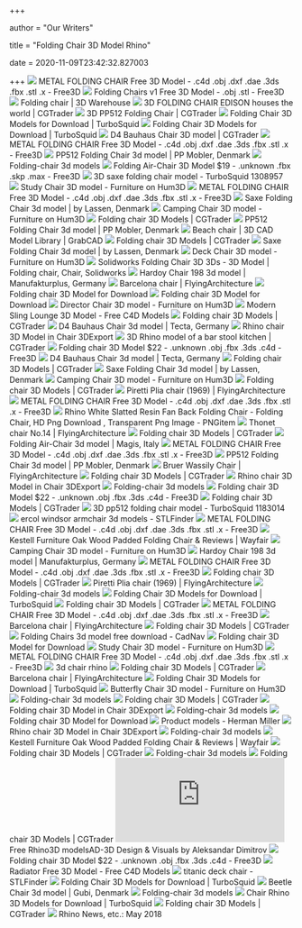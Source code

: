 +++
        
author = "Our Writers"
        
title = "Folding Chair 3D Model Rhino"
        
date = 2020-11-09T23:42:32.827003
        
+++
[ ![](https://free3d.com/imgd/l47/5a83b70e26be8baf398b4567/5151-folding-chair.jpg)](https://free3d.com/imgd/l47/5a83b70e26be8baf398b4567/5151-folding-chair.jpg) METAL FOLDING CHAIR Free 3D Model - .c4d .obj .dxf .dae .3ds .fbx .stl .x -  Free3D
[ ![](https://free3d.com/imgd/l58/597658.jpg)](https://free3d.com/imgd/l58/597658.jpg) Folding Chairs v1 Free 3D Model - .obj .stl - Free3D
[ ![](https://3dwarehouse.sketchup.com/warehouse/v1.0/publiccontent/e4c21d35-4d28-446d-9f13-460c11c094c9)](https://3dwarehouse.sketchup.com/warehouse/v1.0/publiccontent/e4c21d35-4d28-446d-9f13-460c11c094c9) Folding chair | 3D Warehouse
[ ![](https://img1.cgtrader.com/items/204937/d8e21b32e1/folding-chair-edison-houses-the-world-3d-model-max-obj-3ds-fbx-stl-dae.jpg)](https://img1.cgtrader.com/items/204937/d8e21b32e1/folding-chair-edison-houses-the-world-3d-model-max-obj-3ds-fbx-stl-dae.jpg) 3D FOLDING CHAIR EDISON houses the world | CGTrader
[ ![](https://img-new.cgtrader.com/items/755580/e59fa2f633/large/pp512-folding-chair-3d-model.jpg)](https://img-new.cgtrader.com/items/755580/e59fa2f633/large/pp512-folding-chair-3d-model.jpg) 3D PP512 Folding Chair | CGTrader
[ ![](https://static.turbosquid.com/Preview/001179/016/KZ/3D-outdoor-folding-chairs_300.jpg)](https://static.turbosquid.com/Preview/001179/016/KZ/3D-outdoor-folding-chairs_300.jpg) Folding Chair 3D Models for Download | TurboSquid
[ ![](https://static.turbosquid.com/Preview/2018/07/07__16_17_00/Signature_Image.jpg50F3279A-1814-4FA8-A560-9B658AFE9772Res300.jpg)](https://static.turbosquid.com/Preview/2018/07/07__16_17_00/Signature_Image.jpg50F3279A-1814-4FA8-A560-9B658AFE9772Res300.jpg) Folding Chair 3D Models for Download | TurboSquid
[ ![](https://img-new.cgtrader.com/items/728307/d34bac7ce6/d4-bauhaus-chair-3d-model.jpg)](https://img-new.cgtrader.com/items/728307/d34bac7ce6/d4-bauhaus-chair-3d-model.jpg) D4 Bauhaus Chair 3D model | CGTrader
[ ![](https://free3d.com/imgd/s1430-metal-chair-banketka-13814.png)](https://free3d.com/imgd/s1430-metal-chair-banketka-13814.png) METAL FOLDING CHAIR Free 3D Model - .c4d .obj .dxf .dae .3ds .fbx .stl .x -  Free3D
[ ![](https://media.designconnected.com/vfs/259da0bc3810a16bbcaa9df3314ea772_1130/4bdef59094974c29ebdfd178a0ee6d40.jpg)](https://media.designconnected.com/vfs/259da0bc3810a16bbcaa9df3314ea772_1130/4bdef59094974c29ebdfd178a0ee6d40.jpg) PP512 Folding Chair 3d model | PP Mobler, Denmark
[ ![](https://previews.3dmdb.com/4568139_preview.jpg)](https://previews.3dmdb.com/4568139_preview.jpg) Folding-chair 3d models
[ ![](https://preview.free3d.com/img/2017/07/2279269402987726501/n6i20vnq-900.jpg)](https://preview.free3d.com/img/2017/07/2279269402987726501/n6i20vnq-900.jpg) Folding Air-Chair 3D Model $19 - .unknown .fbx .skp .max - Free3D
[ ![](https://static.turbosquid.com/Preview/001308/957/UL/_600.jpg)](https://static.turbosquid.com/Preview/001308/957/UL/_600.jpg) 3D saxe folding chair model - TurboSquid 1308957
[ ![](https://360view.hum3d.com/zoom/Tools/Study_Chair_1000_0001.jpg)](https://360view.hum3d.com/zoom/Tools/Study_Chair_1000_0001.jpg) Study Chair 3D model - Furniture on Hum3D
[ ![](https://free3d.com/imgd/l22/5a83b70e26be8baf398b4567/9269-folding-chair.jpg)](https://free3d.com/imgd/l22/5a83b70e26be8baf398b4567/9269-folding-chair.jpg) METAL FOLDING CHAIR Free 3D Model - .c4d .obj .dxf .dae .3ds .fbx .stl .x -  Free3D
[ ![](https://media.designconnected.com/vfs/dadc64f4215248383ef4661397138656_1/654c9a54002519228aa69c28458c174a.jpg)](https://media.designconnected.com/vfs/dadc64f4215248383ef4661397138656_1/654c9a54002519228aa69c28458c174a.jpg) Saxe Folding Chair 3d model | by Lassen, Denmark
[ ![](https://360view.hum3d.com/zoom/Tools/Camping_Chair_1000_0001.jpg)](https://360view.hum3d.com/zoom/Tools/Camping_Chair_1000_0001.jpg) Camping Chair 3D model - Furniture on Hum3D
[ ![](https://media1.cgtrader.com/variants/Bum39ekh2oNZnygQJKFTziPT/2515e49353b13ae524cabd808a07e62df3dd1b6485ab19ccf39d43b29328a1b8/folding-stool-3d-model-low-poly.jpg)](https://media1.cgtrader.com/variants/Bum39ekh2oNZnygQJKFTziPT/2515e49353b13ae524cabd808a07e62df3dd1b6485ab19ccf39d43b29328a1b8/folding-stool-3d-model-low-poly.jpg) Folding chair 3D Models | CGTrader
[ ![](https://media.designconnected.com/vfs/259da0bc3810a16bbcaa9df3314ea772_1130/fb5da161920d04ce91f0d5ee5f1328e5.jpg)](https://media.designconnected.com/vfs/259da0bc3810a16bbcaa9df3314ea772_1130/fb5da161920d04ce91f0d5ee5f1328e5.jpg) PP512 Folding Chair 3d model | PP Mobler, Denmark
[ ![](https://d2t1xqejof9utc.cloudfront.net/screenshots/pics/d6ce455b4cf97a79d9aeb88fd5ea338c/large.jpg)](https://d2t1xqejof9utc.cloudfront.net/screenshots/pics/d6ce455b4cf97a79d9aeb88fd5ea338c/large.jpg) Beach chair | 3D CAD Model Library | GrabCAD
[ ![](https://media2.cgtrader.com/variants/eASiQ94qpGzgzCLuapTMZ9Vh/2515e49353b13ae524cabd808a07e62df3dd1b6485ab19ccf39d43b29328a1b8/Director%20Chair%2001.png)](https://media2.cgtrader.com/variants/eASiQ94qpGzgzCLuapTMZ9Vh/2515e49353b13ae524cabd808a07e62df3dd1b6485ab19ccf39d43b29328a1b8/Director%20Chair%2001.png) Folding chair 3D Models | CGTrader
[ ![](https://media.designconnected.com/vfs/4005ef53d02f9621b41dea253d482ab8_1/aae9885b125ad5e133097ead15589502.jpg)](https://media.designconnected.com/vfs/4005ef53d02f9621b41dea253d482ab8_1/aae9885b125ad5e133097ead15589502.jpg) Saxe Folding Chair 3d model | by Lassen, Denmark
[ ![](https://360view.hum3d.com/zoom/Tools/Deck_Chair_1000_0001.jpg)](https://360view.hum3d.com/zoom/Tools/Deck_Chair_1000_0001.jpg) Deck Chair 3D model - Furniture on Hum3D
[ ![](https://i.pinimg.com/originals/a3/a5/61/a3a561604b98fb17b176445bc8ba85d4.jpg)](https://i.pinimg.com/originals/a3/a5/61/a3a561604b98fb17b176445bc8ba85d4.jpg) Solidworks Folding Chair 3D 3Ds - 3D Model | Folding chair, Chair,  Solidworks
[ ![](https://media.designconnected.com/vfs/6d115fe0bef0c437cb28b1a6aff905c0_1140/18ec887d3f0026ccb472e1a61659a06a.jpg)](https://media.designconnected.com/vfs/6d115fe0bef0c437cb28b1a6aff905c0_1140/18ec887d3f0026ccb472e1a61659a06a.jpg) Hardoy Chair 198 3d model | Manufakturplus, Germany
[ ![](https://flyingarchitecture.com/storage/images/146/36_barcelona-chair_4.jpg)](https://flyingarchitecture.com/storage/images/146/36_barcelona-chair_4.jpg) Barcelona chair | FlyingArchitecture
[ ![](https://www.3d2v.com/assets/image/cache/f/folding-chair-thumb-2-45-max-800.jpg)](https://www.3d2v.com/assets/image/cache/f/folding-chair-thumb-2-45-max-800.jpg) Folding chair 3D Model for Download
[ ![](https://www.3d2v.com/assets/image/cache/f/folding-chair-thumb-3-45-max-800.jpg)](https://www.3d2v.com/assets/image/cache/f/folding-chair-thumb-3-45-max-800.jpg) Folding chair 3D Model for Download
[ ![](https://360view.hum3d.com/zoom/Tools/Director_Chair_1000_0002.jpg)](https://360view.hum3d.com/zoom/Tools/Director_Chair_1000_0002.jpg) Director Chair 3D model - Furniture on Hum3D
[ ![](https://c4ddownload.s3.us-east-2.amazonaws.com/wp-content/uploads/2020/06/03181117/Modern-Sling-Lounge-3D-Model-600x420.jpg)](https://c4ddownload.s3.us-east-2.amazonaws.com/wp-content/uploads/2020/06/03181117/Modern-Sling-Lounge-3D-Model-600x420.jpg) Modern Sling Lounge 3D Model - Free C4D Models
[ ![](https://media.cgtrader.com/variants/LySckVJzRKUuYu1R1ZAcZLCx/2515e49353b13ae524cabd808a07e62df3dd1b6485ab19ccf39d43b29328a1b8/magis-folding-air-chair-ue4-3d-model.jpg)](https://media.cgtrader.com/variants/LySckVJzRKUuYu1R1ZAcZLCx/2515e49353b13ae524cabd808a07e62df3dd1b6485ab19ccf39d43b29328a1b8/magis-folding-air-chair-ue4-3d-model.jpg) Folding chair 3D Models | CGTrader
[ ![](https://media.designconnected.com/vfs/aa78563aa4260a768e3a6a605d0d4577_1675/08d463147d6493e9b61d72e39c3fda8c.jpg)](https://media.designconnected.com/vfs/aa78563aa4260a768e3a6a605d0d4577_1675/08d463147d6493e9b61d72e39c3fda8c.jpg) D4 Bauhaus Chair 3d model | Tecta, Germany
[ ![](https://netrinoimages.s3.eu-west-2.amazonaws.com/2013/05/10/197852/88514/rhino_chair_3d_model_c4d_max_obj_fbx_ma_lwo_3ds_3dm_stl_1136024_o.jpg)](https://netrinoimages.s3.eu-west-2.amazonaws.com/2013/05/10/197852/88514/rhino_chair_3d_model_c4d_max_obj_fbx_ma_lwo_3ds_3dm_stl_1136024_o.jpg) Rhino chair 3D Model in Chair 3DExport
[ ![](https://img-new.cgtrader.com/items/822303/c3d05960b6/3d-rhino-model-of-a-bar-stool-3d-model-3dm.jpg)](https://img-new.cgtrader.com/items/822303/c3d05960b6/3d-rhino-model-of-a-bar-stool-3d-model-3dm.jpg) 3D Rhino model of a bar stool kitchen | CGTrader
[ ![](https://preview.free3d.com/img/2014/07/1731414617046910974/drtwg5xk-900.jpg)](https://preview.free3d.com/img/2014/07/1731414617046910974/drtwg5xk-900.jpg) Folding chair 3D Model $22 - .unknown .obj .fbx .3ds .c4d - Free3D
[ ![](https://media.designconnected.com/vfs/aa78563aa4260a768e3a6a605d0d4577_1675/698dfac3b595e0c27782d1621e946d68.jpg)](https://media.designconnected.com/vfs/aa78563aa4260a768e3a6a605d0d4577_1675/698dfac3b595e0c27782d1621e946d68.jpg) D4 Bauhaus Chair 3d model | Tecta, Germany
[ ![](https://media1.cgtrader.com/variants/4PApf327tfGfCicehjTsUWgY/2515e49353b13ae524cabd808a07e62df3dd1b6485ab19ccf39d43b29328a1b8/folding-chair-3d-model-rigged-fbx-mel.jpg)](https://media1.cgtrader.com/variants/4PApf327tfGfCicehjTsUWgY/2515e49353b13ae524cabd808a07e62df3dd1b6485ab19ccf39d43b29328a1b8/folding-chair-3d-model-rigged-fbx-mel.jpg) Folding chair 3D Models | CGTrader
[ ![](https://media.designconnected.com/vfs/faf8fefd2c129a77bc4c7956105a0653_1/b9608353fcf6461b2e046fef0ab5dc85.jpg)](https://media.designconnected.com/vfs/faf8fefd2c129a77bc4c7956105a0653_1/b9608353fcf6461b2e046fef0ab5dc85.jpg) Saxe Folding Chair 3d model | by Lassen, Denmark
[ ![](https://360view.hum3d.com/zoom/Tools/Camping_Chair_1000_0002.jpg)](https://360view.hum3d.com/zoom/Tools/Camping_Chair_1000_0002.jpg) Camping Chair 3D model - Furniture on Hum3D
[ ![](https://media.cgtrader.com/variants/WEDwYU83qKMLDbfPkLg9MiZ9/2515e49353b13ae524cabd808a07e62df3dd1b6485ab19ccf39d43b29328a1b8/metal-folding-chair-3d-model-max-obj.jpg)](https://media.cgtrader.com/variants/WEDwYU83qKMLDbfPkLg9MiZ9/2515e49353b13ae524cabd808a07e62df3dd1b6485ab19ccf39d43b29328a1b8/metal-folding-chair-3d-model-max-obj.jpg) Folding chair 3D Models | CGTrader
[ ![](https://flyingarchitecture.com/storage/images/1333/328_piretti-plia-chair-1969_2.jpg)](https://flyingarchitecture.com/storage/images/1333/328_piretti-plia-chair-1969_2.jpg) Piretti Plia chair (1969) | FlyingArchitecture
[ ![](https://free3d.com/imgd/s88/591988.jpg)](https://free3d.com/imgd/s88/591988.jpg) METAL FOLDING CHAIR Free 3D Model - .c4d .obj .dxf .dae .3ds .fbx .stl .x -  Free3D
[ ![](https://www.pngitem.com/pimgs/m/227-2275831_rhino-white-slatted-resin-fan-back-folding-chair.png)](https://www.pngitem.com/pimgs/m/227-2275831_rhino-white-slatted-resin-fan-back-folding-chair.png) Rhino White Slatted Resin Fan Back Folding Chair - Folding Chair, HD Png  Download , Transparent Png Image - PNGitem
[ ![](https://flyingarchitecture.com/storage/images/1680/418_thonet-chair-no-14-free-3d-model_1.jpg)](https://flyingarchitecture.com/storage/images/1680/418_thonet-chair-no-14-free-3d-model_1.jpg) Thonet chair No.14 | FlyingArchitecture
[ ![](https://media3.cgtrader.com/variants/AFPRQADDi7BCKa5ujBqNaUNc/2515e49353b13ae524cabd808a07e62df3dd1b6485ab19ccf39d43b29328a1b8/ikea-chair-nisse-and-ikea-table-ingu-3d-model-max-obj-mtl-fbx.jpg)](https://media3.cgtrader.com/variants/AFPRQADDi7BCKa5ujBqNaUNc/2515e49353b13ae524cabd808a07e62df3dd1b6485ab19ccf39d43b29328a1b8/ikea-chair-nisse-and-ikea-table-ingu-3d-model-max-obj-mtl-fbx.jpg) Folding chair 3D Models | CGTrader
[ ![](https://media.designconnected.com/vfs/a8033474e7b2a085c0a5e9c2de890311_1198/0b71cfecf91d75a3ab8ad2a445471ca5.jpg)](https://media.designconnected.com/vfs/a8033474e7b2a085c0a5e9c2de890311_1198/0b71cfecf91d75a3ab8ad2a445471ca5.jpg) Folding Air-Chair 3d model | Magis, Italy
[ ![](https://free3d.com/imgd/s51893-sci-fi-folding-chair-rigged-12729.jpg)](https://free3d.com/imgd/s51893-sci-fi-folding-chair-rigged-12729.jpg) METAL FOLDING CHAIR Free 3D Model - .c4d .obj .dxf .dae .3ds .fbx .stl .x -  Free3D
[ ![](https://media.designconnected.com/vfs/259da0bc3810a16bbcaa9df3314ea772_1130/422d37f68f179dde0ffef6f51493d110.jpg)](https://media.designconnected.com/vfs/259da0bc3810a16bbcaa9df3314ea772_1130/422d37f68f179dde0ffef6f51493d110.jpg) PP512 Folding Chair 3d model | PP Mobler, Denmark
[ ![](https://flyingarchitecture.com/storage/images/297/74_bruer-wassily-chair_1.jpg)](https://flyingarchitecture.com/storage/images/297/74_bruer-wassily-chair_1.jpg) Bruer Wassily Chair | FlyingArchitecture
[ ![](https://media1.cgtrader.com/variants/oDcymdfBrBKf9NbdajRwSN4E/2515e49353b13ae524cabd808a07e62df3dd1b6485ab19ccf39d43b29328a1b8/kryss_ren1.jpg)](https://media1.cgtrader.com/variants/oDcymdfBrBKf9NbdajRwSN4E/2515e49353b13ae524cabd808a07e62df3dd1b6485ab19ccf39d43b29328a1b8/kryss_ren1.jpg) Folding chair 3D Models | CGTrader
[ ![](https://netrinoimages.s3.eu-west-2.amazonaws.com/2013/05/10/197852/88514/rhino_chair_3d_model_c4d_max_obj_fbx_ma_lwo_3ds_3dm_stl_1136020_o.jpg)](https://netrinoimages.s3.eu-west-2.amazonaws.com/2013/05/10/197852/88514/rhino_chair_3d_model_c4d_max_obj_fbx_ma_lwo_3ds_3dm_stl_1136020_o.jpg) Rhino chair 3D Model in Chair 3DExport
[ ![](https://previews.3dmdb.com/preview_2_293574_01.jpgf131ea63-2f97-422c-a82d-a799b8452a71Original.jpg)](https://previews.3dmdb.com/preview_2_293574_01.jpgf131ea63-2f97-422c-a82d-a799b8452a71Original.jpg) Folding-chair 3d models
[ ![](https://preview.free3d.com/img/2014/07/1731414617046910974/tnaurtsl-900.jpg)](https://preview.free3d.com/img/2014/07/1731414617046910974/tnaurtsl-900.jpg) Folding chair 3D Model $22 - .unknown .obj .fbx .3ds .c4d - Free3D
[ ![](https://media.cgtrader.com/variants/R2yBsrjgSFbRhu57urVuaDa7/2515e49353b13ae524cabd808a07e62df3dd1b6485ab19ccf39d43b29328a1b8/riviera-deck-chair-3d-model-max-obj-c4d.jpg)](https://media.cgtrader.com/variants/R2yBsrjgSFbRhu57urVuaDa7/2515e49353b13ae524cabd808a07e62df3dd1b6485ab19ccf39d43b29328a1b8/riviera-deck-chair-3d-model-max-obj-c4d.jpg) Folding chair 3D Models | CGTrader
[ ![](https://static.turbosquid.com/Preview/001183/014/7O/3D-pp512-folding-chair-model_600.jpg)](https://static.turbosquid.com/Preview/001183/014/7O/3D-pp512-folding-chair-model_600.jpg) 3D pp512 folding chair model - TurboSquid 1183014
[ ![](https://storage.googleapis.com/stlfinder/271/ercol-holland-park-chair-v-1-3d-model-SpDtKYLg_200.jpg)](https://storage.googleapis.com/stlfinder/271/ercol-holland-park-chair-v-1-3d-model-SpDtKYLg_200.jpg) ercol windsor armchair 3d models - STLFinder
[ ![](https://preview.free3d.com/img/2018/09/2269249235553617407/00h4fs92-180.jpg)](https://preview.free3d.com/img/2018/09/2269249235553617407/00h4fs92-180.jpg) METAL FOLDING CHAIR Free 3D Model - .c4d .obj .dxf .dae .3ds .fbx .stl .x -  Free3D
[ ![](https://secure.img1-fg.wfcdn.com/im/82569240/resize-h800-w800%5Ecompr-r85/1141/114130515/Oak+Wood+Padded+Folding+Chair.jpg)](https://secure.img1-fg.wfcdn.com/im/82569240/resize-h800-w800%5Ecompr-r85/1141/114130515/Oak+Wood+Padded+Folding+Chair.jpg) Kestell Furniture Oak Wood Padded Folding Chair & Reviews | Wayfair
[ ![](https://hum3d.com/wp-content/uploads/Tools/559_Camping_Chair/Camping_Chair_600_0004.jpg)](https://hum3d.com/wp-content/uploads/Tools/559_Camping_Chair/Camping_Chair_600_0004.jpg) Camping Chair 3D model - Furniture on Hum3D
[ ![](https://media.designconnected.com/vfs/d1aa10b615458e639a4e693cf402891f_1462/9814f113eeb6e38d9cb98b9045cb1158.jpg)](https://media.designconnected.com/vfs/d1aa10b615458e639a4e693cf402891f_1462/9814f113eeb6e38d9cb98b9045cb1158.jpg) Hardoy Chair 198 3d model | Manufakturplus, Germany
[ ![](https://preview.free3d.com/img/2020/05/2324857575037732752/2sfckrhl-180.jpg)](https://preview.free3d.com/img/2020/05/2324857575037732752/2sfckrhl-180.jpg) METAL FOLDING CHAIR Free 3D Model - .c4d .obj .dxf .dae .3ds .fbx .stl .x -  Free3D
[ ![](https://media2.cgtrader.com/variants/shTa8DFmtVMwZYxp8LMTC8wA/2515e49353b13ae524cabd808a07e62df3dd1b6485ab19ccf39d43b29328a1b8/screenshot000.png)](https://media2.cgtrader.com/variants/shTa8DFmtVMwZYxp8LMTC8wA/2515e49353b13ae524cabd808a07e62df3dd1b6485ab19ccf39d43b29328a1b8/screenshot000.png) Folding chair 3D Models | CGTrader
[ ![](https://flyingarchitecture.com/storage/images/1332/328_piretti-plia-chair-1969_1.jpg)](https://flyingarchitecture.com/storage/images/1332/328_piretti-plia-chair-1969_1.jpg) Piretti Plia chair (1969) | FlyingArchitecture
[ ![](https://previews.3dmdb.com/4186305_preview.jpg)](https://previews.3dmdb.com/4186305_preview.jpg) Folding-chair 3d models
[ ![](https://static.turbosquid.com/Preview/001303/250/N0/_300.jpg)](https://static.turbosquid.com/Preview/001303/250/N0/_300.jpg) Folding Chair 3D Models for Download | TurboSquid
[ ![](https://media2.cgtrader.com/variants/4KiyVuqJCVw8htVjLNVtYQmh/2515e49353b13ae524cabd808a07e62df3dd1b6485ab19ccf39d43b29328a1b8/preview1.jpg)](https://media2.cgtrader.com/variants/4KiyVuqJCVw8htVjLNVtYQmh/2515e49353b13ae524cabd808a07e62df3dd1b6485ab19ccf39d43b29328a1b8/preview1.jpg) Folding chair 3D Models | CGTrader
[ ![](https://free3d.com/imgd/s94/879894.jpg)](https://free3d.com/imgd/s94/879894.jpg) METAL FOLDING CHAIR Free 3D Model - .c4d .obj .dxf .dae .3ds .fbx .stl .x -  Free3D
[ ![](https://flyingarchitecture.com/storage/images/145/36_barcelona-chair_3.jpg)](https://flyingarchitecture.com/storage/images/145/36_barcelona-chair_3.jpg) Barcelona chair | FlyingArchitecture
[ ![](https://media3.cgtrader.com/variants/gTjkGnNYjTdUwwHab6MB4wys/2515e49353b13ae524cabd808a07e62df3dd1b6485ab19ccf39d43b29328a1b8/8.jpg)](https://media3.cgtrader.com/variants/gTjkGnNYjTdUwwHab6MB4wys/2515e49353b13ae524cabd808a07e62df3dd1b6485ab19ccf39d43b29328a1b8/8.jpg) Folding chair 3D Models | CGTrader
[ ![](https://img.cadnav.com/allimg/131013/1-1310131605430-L.jpg)](https://img.cadnav.com/allimg/131013/1-1310131605430-L.jpg) Folding Chairs 3d model free download - CadNav
[ ![](https://www.3d2v.com/assets/image/cache/f/folding-chair-thumb-4-45-max-800.jpg)](https://www.3d2v.com/assets/image/cache/f/folding-chair-thumb-4-45-max-800.jpg) Folding chair 3D Model for Download
[ ![](https://360view.hum3d.com/zoom/Tools/Study_Chair_1000_0002.jpg)](https://360view.hum3d.com/zoom/Tools/Study_Chair_1000_0002.jpg) Study Chair 3D model - Furniture on Hum3D
[ ![](https://preview.free3d.com/img/2011/08/1761133248190088461/utntctho-180.jpg)](https://preview.free3d.com/img/2011/08/1761133248190088461/utntctho-180.jpg) METAL FOLDING CHAIR Free 3D Model - .c4d .obj .dxf .dae .3ds .fbx .stl .x -  Free3D
[ ![](https://static.turbosquid.com/Preview/2014/07/08__08_07_12/img80001.jpg64ea5f8b-c803-41a2-bf6f-ca56883bc1f5Large.jpg)](https://static.turbosquid.com/Preview/2014/07/08__08_07_12/img80001.jpg64ea5f8b-c803-41a2-bf6f-ca56883bc1f5Large.jpg) 3d chair rhino
[ ![](https://media2.cgtrader.com/variants/8hQebMn3QiDAMTwd93RA1XGa/2515e49353b13ae524cabd808a07e62df3dd1b6485ab19ccf39d43b29328a1b8/Preview.jpg)](https://media2.cgtrader.com/variants/8hQebMn3QiDAMTwd93RA1XGa/2515e49353b13ae524cabd808a07e62df3dd1b6485ab19ccf39d43b29328a1b8/Preview.jpg) Folding chair 3D Models | CGTrader
[ ![](https://flyingarchitecture.com/storage/images/143/36_barcelona-chair_1.jpg)](https://flyingarchitecture.com/storage/images/143/36_barcelona-chair_1.jpg) Barcelona chair | FlyingArchitecture
[ ![](https://static.turbosquid.com/Preview/2014/07/08__00_58_32/Cinema_Chair_1.jpgd5cfc4be-066c-4698-b1aa-03dd7c3fe9f3Res300.jpg)](https://static.turbosquid.com/Preview/2014/07/08__00_58_32/Cinema_Chair_1.jpgd5cfc4be-066c-4698-b1aa-03dd7c3fe9f3Res300.jpg) Folding Chair 3D Models for Download | TurboSquid
[ ![](https://360view.hum3d.com/zoom/Tools/Butterfly_Chair_1000_0001.jpg)](https://360view.hum3d.com/zoom/Tools/Butterfly_Chair_1000_0001.jpg) Butterfly Chair 3D model - Furniture on Hum3D
[ ![](https://previews.3dmdb.com/b07241281225a8a1f5df558943d1f5d5.jpg)](https://previews.3dmdb.com/b07241281225a8a1f5df558943d1f5d5.jpg) Folding-chair 3d models
[ ![](https://media2.cgtrader.com/variants/ZzhTcFeNhUKxrrsG1xkAMfpJ/2515e49353b13ae524cabd808a07e62df3dd1b6485ab19ccf39d43b29328a1b8/unopiu-synthesis-folding-deckchair-3d-model-max-obj-fbx.jpg)](https://media2.cgtrader.com/variants/ZzhTcFeNhUKxrrsG1xkAMfpJ/2515e49353b13ae524cabd808a07e62df3dd1b6485ab19ccf39d43b29328a1b8/unopiu-synthesis-folding-deckchair-3d-model-max-obj-fbx.jpg) Folding chair 3D Models | CGTrader
[ ![](https://netrinoimages.s3.eu-west-2.amazonaws.com/2007/06/26/7659/17751/folding_chair_3d_model_c4d_max_obj_fbx_ma_lwo_3ds_3dm_stl_39862.jpg)](https://netrinoimages.s3.eu-west-2.amazonaws.com/2007/06/26/7659/17751/folding_chair_3d_model_c4d_max_obj_fbx_ma_lwo_3ds_3dm_stl_39862.jpg) Folding chair 3D Model in Chair 3DExport
[ ![](https://previews.3dmdb.com/2565531_preview.jpg)](https://previews.3dmdb.com/2565531_preview.jpg) Folding-chair 3d models
[ ![](https://www.3d2v.com/assets/image/cache/f/folding-chair-thumb-5-45-max-800.jpg)](https://www.3d2v.com/assets/image/cache/f/folding-chair-thumb-5-45-max-800.jpg) Folding chair 3D Model for Download
[ ![](https://www.hermanmiller.com/content/dam/hmicom/app_assets/product_models/l/leeway_stool/leeway_stool_bar_height_wood_seat/GGR_Leeway_Stool_Bar_Height_Wood_Seat_mdl_c.jpg.rendition.480.360.jpg)](https://www.hermanmiller.com/content/dam/hmicom/app_assets/product_models/l/leeway_stool/leeway_stool_bar_height_wood_seat/GGR_Leeway_Stool_Bar_Height_Wood_Seat_mdl_c.jpg.rendition.480.360.jpg) Product models - Herman Miller
[ ![](https://netrinoimages.s3.eu-west-2.amazonaws.com/2013/05/10/197852/88514/rhino_chair_3d_model_c4d_max_obj_fbx_ma_lwo_3ds_3dm_stl_1136023_o.jpg)](https://netrinoimages.s3.eu-west-2.amazonaws.com/2013/05/10/197852/88514/rhino_chair_3d_model_c4d_max_obj_fbx_ma_lwo_3ds_3dm_stl_1136023_o.jpg) Rhino chair 3D Model in Chair 3DExport
[ ![](https://previews.3dmdb.com/4168762_preview.jpg)](https://previews.3dmdb.com/4168762_preview.jpg) Folding-chair 3d models
[ ![](https://secure.img1-fg.wfcdn.com/im/73702596/resize-h800-w800%5Ecompr-r85/1141/114130409/Oak+Wood+Padded+Folding+Chair.jpg)](https://secure.img1-fg.wfcdn.com/im/73702596/resize-h800-w800%5Ecompr-r85/1141/114130409/Oak+Wood+Padded+Folding+Chair.jpg) Kestell Furniture Oak Wood Padded Folding Chair & Reviews | Wayfair
[ ![](https://media1.cgtrader.com/variants/Dio27L2EgBvhbMwMg4hJTC79/2515e49353b13ae524cabd808a07e62df3dd1b6485ab19ccf39d43b29328a1b8/CGT_preview.jpg)](https://media1.cgtrader.com/variants/Dio27L2EgBvhbMwMg4hJTC79/2515e49353b13ae524cabd808a07e62df3dd1b6485ab19ccf39d43b29328a1b8/CGT_preview.jpg) Folding chair 3D Models | CGTrader
[ ![](https://previews.3dmdb.com/5275_preview.jpg)](https://previews.3dmdb.com/5275_preview.jpg) Folding-chair 3d models
[ ![](https://media2.cgtrader.com/variants/4ExgPWuSc7KppmCr6JZw8mS5/2515e49353b13ae524cabd808a07e62df3dd1b6485ab19ccf39d43b29328a1b8/00.jpg)](https://media2.cgtrader.com/variants/4ExgPWuSc7KppmCr6JZw8mS5/2515e49353b13ae524cabd808a07e62df3dd1b6485ab19ccf39d43b29328a1b8/00.jpg) Folding chair 3D Models | CGTrader
[ ![](http://ad-3d.com/wp-content/plugins/justified-image-grid/timthumb.php?src=http%3A%2F%2Fad-3d.com%2Fwp-content%2Fuploads%2F2015%2F07%2FBar-chair-metal-Rhino3d-model.jpg&h=682&w=469&q=35&f=.jpg)](http://ad-3d.com/wp-content/plugins/justified-image-grid/timthumb.php?src=http%3A%2F%2Fad-3d.com%2Fwp-content%2Fuploads%2F2015%2F07%2FBar-chair-metal-Rhino3d-model.jpg&h=682&w=469&q=35&f=.jpg) Free Rhino3D modelsAD-3D Design & Visuals by Aleksandar Dimitrov
[ ![](https://preview.free3d.com/img/2014/07/1731414617046910974/m1ox4pxa-900.jpg)](https://preview.free3d.com/img/2014/07/1731414617046910974/m1ox4pxa-900.jpg) Folding chair 3D Model $22 - .unknown .obj .fbx .3ds .c4d - Free3D
[ ![](https://c4ddownload.com/wp-content/uploads/Radiator-Free-3D-Model.jpg)](https://c4ddownload.com/wp-content/uploads/Radiator-Free-3D-Model.jpg) Radiator Free 3D Model - Free C4D Models
[ ![](https://storage.googleapis.com/stlfinder/273/deck-chair-green-3d-model-2Su6veI6_200.jpg)](https://storage.googleapis.com/stlfinder/273/deck-chair-green-3d-model-2Su6veI6_200.jpg) titanic deck chair - STLFinder
[ ![](https://static.turbosquid.com/Preview/2020/02/22__02_04_08/0.jpg92E20AFF-813F-4FA5-90BC-7DC29D58FD2CRes300.jpg)](https://static.turbosquid.com/Preview/2020/02/22__02_04_08/0.jpg92E20AFF-813F-4FA5-90BC-7DC29D58FD2CRes300.jpg) Folding Chair 3D Models for Download | TurboSquid
[ ![](https://media.designconnected.com/vfs/ba4883d378dda598bab0234bd984d8d6_1/2ac31b9dac9b5662960608d5b2e60c4f.jpg)](https://media.designconnected.com/vfs/ba4883d378dda598bab0234bd984d8d6_1/2ac31b9dac9b5662960608d5b2e60c4f.jpg) Beetle Chair 3d model | Gubi, Denmark
[ ![](https://previews.3dmdb.com/4821923_preview.jpg)](https://previews.3dmdb.com/4821923_preview.jpg) Folding-chair 3d models
[ ![](https://static.turbosquid.com/Preview/001320/123/I1/_300.jpg)](https://static.turbosquid.com/Preview/001320/123/I1/_300.jpg) Chair Rhino 3D Models for Download | TurboSquid
[ ![](https://media1.cgtrader.com/variants/oPbeQjsQt4fXneygnumZwY9W/2515e49353b13ae524cabd808a07e62df3dd1b6485ab19ccf39d43b29328a1b8/cover.jpg)](https://media1.cgtrader.com/variants/oPbeQjsQt4fXneygnumZwY9W/2515e49353b13ae524cabd808a07e62df3dd1b6485ab19ccf39d43b29328a1b8/cover.jpg) Folding chair 3D Models | CGTrader
[ ![](https://4.bp.blogspot.com/-xnL0EGIuOts/Ww11WkEortI/AAAAAAAAE4I/tnX1ugUz1zI_DmaN_Lpo_wRsprWhISemQCLcBGAs/s1600/05_logo.png)](https://4.bp.blogspot.com/-xnL0EGIuOts/Ww11WkEortI/AAAAAAAAE4I/tnX1ugUz1zI_DmaN_Lpo_wRsprWhISemQCLcBGAs/s1600/05_logo.png) Rhino News, etc.: May 2018
